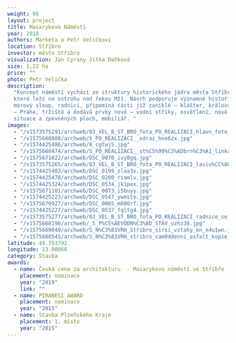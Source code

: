 ```yaml
---
weight: 98
layout: project
title: Masarykovo Náměstí
year: 2018
authors: Markéta a Petr Veličkovi
location: Stříbro
investor: město Stříbro
visualization: Jan Cyrany Jitka Daňková
size: 1,22 ha
price: ""
photo: Petr Velička
description:
  "Koncept náměstí vychází ze struktury historického jádra města Stříbra,
  které leží na ostrohu nad řekou Mží. Návrh podporuje významné historické prvky –
  morový sloup, radnici, připomíná části již zaniklé – klášter, královskou cestu Norimberk
  – Praha, tržiště a dodává prvky nové – vodní střiky, osvětlení, nové řešení dopravní
  situace a zpevněných ploch, mobiliář. "
images:
  - "/v1573575291/archweb/03_VEL_B_ST_BRO_fota_PO_REALIZACI_hlavn_foto_mtbisk.jpg"
  - "/v1575668888/archweb/S_PO_REALIZACI__odraz_hxe6zx.jpg"
  - "/v1574425486/archweb/8_cgtwj5.jpg"
  - "/v1575668474/archweb/S_PO_REALIZACI__st%C5%99%C3%ADbrn%C3%A1_linka_iilcsl.jpg"
  - "/v1575671022/archweb/DSC_0070_ivy8gq.jpg"
  - "/v1573575265/archweb/03_VEL_B_ST_BRO_fota_PO_REALIZACI_laviu%CC%88ky_zyqz82.jpg"
  - "/v1574425483/archweb/DSC_0199_zlaa3x.jpg"
  - "/v1574425478/archweb/DSC_0200_riamlv.jpg"
  - "/v1574425324/archweb/DSC_0534_jk1pex.jpg"
  - "/v1575671101/archweb/DSC_0073_i5buyy.jpg"
  - "/v1574425223/archweb/DSC_0547_ywmste.jpg"
  - "/v1575670927/archweb/DSC_0065_m080rf.jpg"
  - "/v1574425227/archweb/DSC_0537_fqltg4.jpg"
  - "/v1573575277/archweb/03_VEL_B_ST_BRO_fota_PO_REALIZACI_radnice_se_st_ikama_dfetpo.jpg"
  - "/v1575668190/archweb/_S_P%C5%AEVODN%C3%8D_STAV_uzhz38.jpg"
  - "/v1575669049/archweb/S_N%C3%81VRH_Stribro_sirsi_vztahy_en_n4u1wn.jpg"
  - "/v1575668545/archweb/S_N%C3%81VRH_stribro_cam04denni_asfalt_kopie_jm1cqi.jpg"
latitude: 49.753792
longitude: 13.00066
category: Stavba
awards:
  - name: Česká cena za architekturu  - Masarykovo náměstí ve Stříbře
    placement: nominace
    year: "2019"
    link: ""
  - name: PIRANESI AWARD
    placement: nominace
    year: "2015"
  - name: Stavba Plzeňského Kraje
    placement: 1. místo
    year: "2015"
---
```


